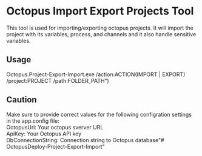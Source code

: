 # Octopus Import Export Projects Tool #
This tool is used for importing/exporting octopus projects.
It will import the project with its variables, process, and channels and it also handle sensitive variables.

## Usage ##
Octopus.Project-Export-Import.exe /action:ACTION(IMPORT | EXPORT) /project:PROJECT /path:FOLDER_PATH")

## Caution ##
Make sure to provide correct values for the following configration settings in the app.config file:  
OctopusUri: Your octopus sverver URL  
ApiKey: Your Octopus API key  
DbConnectionString: Connection string to Octopus database"# OctopusDeploy-Project-Export-Import"   
